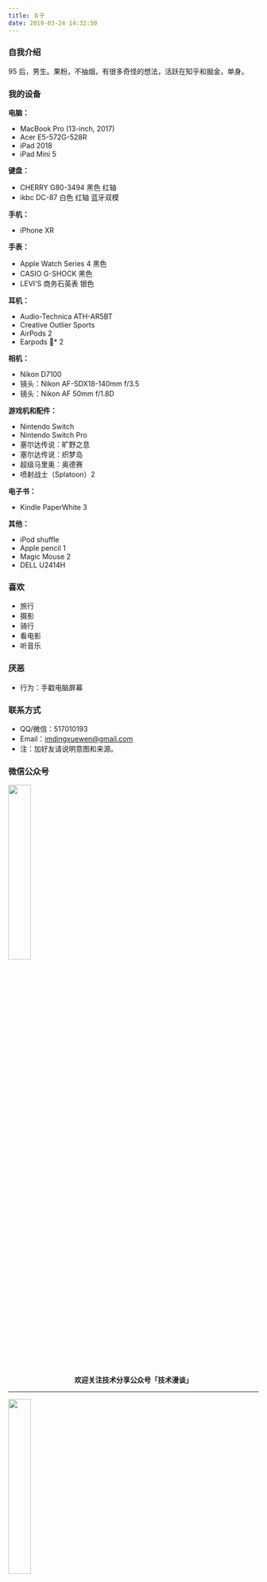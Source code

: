 ```yaml
---
title: 关于
date: 2019-03-24 14:32:50
---
```


### 自我介绍

95 后，男生。果粉，不抽烟，有很多奇怪的想法，活跃在知乎和掘金，单身。

### 我的设备

**电脑：**

- MacBook Pro (13-inch, 2017)
- Acer E5-572G-528R
- iPad 2018
- iPad Mini 5

**键盘：**

- CHERRY G80-3494 黑色 红轴
- ikbc DC-87 白色 红轴 蓝牙双模

**手机：**

- iPhone XR

**手表：**

- Apple Watch Series 4 黑色
- CASIO G-SHOCK 黑色
- LEVI'S 商务石英表 银色

**耳机：**

- Audio-Technica ATH-AR5BT
- Creative Outlier Sports
- AirPods 2
- Earpods * 2

**相机：**

- Nikon D7100
- 镜头：Nikon AF-SDX18-140mm f/3.5
- 镜头：Nikon AF 50mm f/1.8D

**游戏机和配件：**

- Nintendo Switch
- Nintendo Switch Pro
- 塞尔达传说：旷野之息
- 塞尔达传说：织梦岛
- 超级马里奥：奥德赛
- 喷射战士（Splatoon）2

**电子书：**

- Kindle PaperWhite 3

**其他：**

- iPod shuffle
- Apple pencil 1
- Magic Mouse 2
- DELL U2414H

### 喜欢

- 旅行
- 摄影
- 骑行
- 看电影
- 听音乐

### 厌恶

- 行为：手戳电脑屏幕

### 联系方式

- QQ/微信：517010193
- Email：imdingxuewen@gmail.com
- 注：加好友请说明意图和来源。

### 微信公众号

<img width="30%" src="../img/wechatpub-1.jpg" />

**<center>欢迎关注技术分享公众号「技术漫谈」</center>**

---

<img width="30%" src="../img/wechatpub-2.jpg" />

**<center>欢迎关注生活分享公众号「智言实验室」</center>**

<br><br><br><br>

